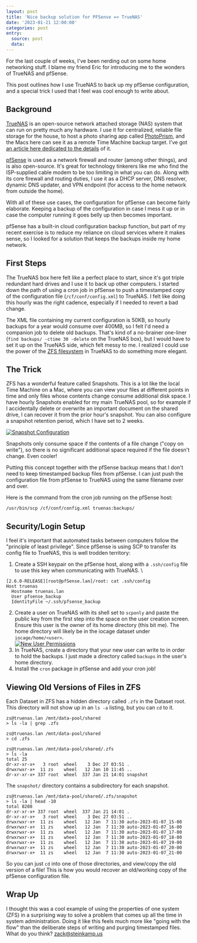 ```yaml
---
layout: post
title: 'Nice backup solution for PFSense => TrueNAS'
date: '2023-01-21 12:00:00'
categories: post
entry:
  source: post
  data:
---
```


For the last couple of weeks, I've been nerding out on some home networking stuff. I blame my friend Eric for introducing me to the wonders of TrueNAS and pfSense.

This post outlines how I use TrueNAS to back up my pfSense configuration, and a special trick I used that I feel was cool enough to write about.


## Background

[TrueNAS](https://www.truenas.com/) is an open-source network attached storage (NAS) system that can run on pretty much any hardware. I use it for centralized, reliable file storage for the house, to host a photo sharing app called [PhotoPrism](https://photoprism.app/), and the Macs here can see it as a remote Time Machine backup target. I've got [an article here dedicated to the details](/posts/2023-01-21_truenas-for-awesome-home-storage-media-and-backups) of it.

[pfSense](https://www.pfsense.org/) is used as a network firewall and router (among other things), and is also open-source. It's great for technology tinkerers like me who find the ISP-supplied cable modem to be too limiting in what you can do. Along with its core firewall and routing duties, I use it as a DHCP server, DNS resolver, dynamic DNS updater, and VPN endpoint (for access to the home network from outside the home).

With all of these use cases, the configuration for pfSense can become fairly elaborate. Keeping a backup of the configuration in case I mess it up or in case the computer running it goes belly up then becomes important.

pfSense has a built-in cloud configuration backup function, but part of my recent exercise is to reduce my reliance on cloud services where it makes sense, so I looked for a solution that keeps the backups inside my home network.


## First Steps

The TrueNAS box here felt like a perfect place to start, since it's got triple redundant hard drives and I use it to back up other computers. I started down the path of using a cron job in pfSense to push a timestamped copy of the configuration file (`/cf/conf/config.xml`) to TrueNAS. I felt like doing this hourly was the right cadence, especially if I needed to revert a bad change.

The XML file containing my current configuration is 50KB, so hourly backups for a year would consume over 400MB, so I felt I'd need a companion job to delete old backups. That's kind of a no-brainer one-liner (`find backups/ -ctime 30 -delete` on the TrueNAS box), but I would have to set it up on the TrueNAS side, which felt messy to me. I realized I could use the power of the [ZFS filesystem](https://en.wikipedia.org/wiki/ZFS) in TrueNAS to do something more elegant.


## The Trick

ZFS has a wonderful feature called Snapshots. This is a lot like the local Time Machine on a Mac, where you can view your files at different points in time and only files whose contents change consume additional disk space. I have hourly Snapshots enabled for my main TrueNAS pool, so for example if I accidentally delete or overwrite an important document on the shared drive, I can recover it from the prior hour's snapshot. You can also configure a snapshot retention period, which I have set to 2 weeks.

[![Snapshot Configuration](/images/pfsense_bk/snapshot_config.png)](/images/pfsense_bk/snapshot_config.png)

Snapshots only consume space if the contents of a file change ("copy on write"), so there is no significant additional space required if the file doesn't change. Even cooler!

Putting this concept together with the pfSense backup means that I don't need to keep timestamped backup files from pfSense. I can just push the configuration file from pfSense to TrueNAS using the same filename over and over.

Here is the command from the cron job running on the pfSense host:

```
/usr/bin/scp /cf/conf/config.xml truenas:backups/
```


## Security/Login Setup

I feel it's important that automated tasks between computers follow the "principle of least privilege". Since pfSense is using SCP to transfer its config file to TrueNAS, this is well trodden territory:

1. Create a SSH keypair on the pfSense host, along with a `.ssh/config` file to use this key when communicating with TrueNAS. \
```
[2.6.0-RELEASE][root@pfSense.lan]/root: cat .ssh/config
Host truenas
  Hostname truenas.lan
  User pfsense_backup
  IdentityFile ~/.ssh/pfsense_backup
```
2. Create a user on TrueNAS with its shell set to `scponly` and paste the public key from the first step into the space on the user creation screen. Ensure this user is the owner of its home directory (this bit me). The home directory will likely be in the iocage dataset under `iocage/home/<user>`. \
[![New User Permissions](/images/pfsense_bk/pfsense_user.png)](/images/pfsense_bk/pfsense_user.png)
3. In TrueNAS, create a directory that your new user can write to in order to hold the backups. I just made a directory called `backups` in the user's home directory.
4. Install the `cron` package in pfSense and add your cron job!


## Viewing Old Versions of Files in ZFS

Each Dataset in ZFS has a hidden directory called `.zfs` in the Dataset root. This directory will not show up in an `ls -a` listing, but you can `cd` to it.

```
zs@truenas.lan /mnt/data-pool/shared
> ls -la | grep .zfs

zs@truenas.lan /mnt/data-pool/shared
> cd .zfs

zs@truenas.lan /mnt/data-pool/shared/.zfs
> ls -la
total 25
dr-xr-xr-x+   3 root  wheel    3 Dec 27 03:51 .
drwxrwxr-x+  11 zs    wheel   12 Jan 10 11:45 ..
dr-xr-xr-x+ 337 root  wheel  337 Jan 21 14:01 snapshot
```

The `snapshot/` directory contains a subdirectory for each snapshot.

```
zs@truenas.lan /mnt/data-pool/shared/.zfs/snapshot
> ls -la | head -10
total 8208
dr-xr-xr-x+ 337 root  wheel  337 Jan 21 14:01 .
dr-xr-xr-x+   3 root  wheel    3 Dec 27 03:51 ..
drwxrwxr-x+  11 zs    wheel   12 Jan  7 11:30 auto-2023-01-07_15-00
drwxrwxr-x+  11 zs    wheel   12 Jan  7 11:30 auto-2023-01-07_16-00
drwxrwxr-x+  11 zs    wheel   12 Jan  7 11:30 auto-2023-01-07_17-00
drwxrwxr-x+  11 zs    wheel   12 Jan  7 11:30 auto-2023-01-07_18-00
drwxrwxr-x+  11 zs    wheel   12 Jan  7 11:30 auto-2023-01-07_19-00
drwxrwxr-x+  11 zs    wheel   12 Jan  7 11:30 auto-2023-01-07_20-00
drwxrwxr-x+  11 zs    wheel   12 Jan  7 11:30 auto-2023-01-07_21-00
```

So you can just `cd` into one of those directories, and view/copy the old version of a file! This is how you would recover an old/working copy of the pfSense configuration file.


## Wrap Up

I thought this was a cool example of using the properties of one system (ZFS) in a surprising way to solve a problem that comes up all the time in system administration. Doing it like this feels much more like "going with the flow" than the deliberate steps of writing and purging timestamped files. What do you think? zack@steinkamp.us
